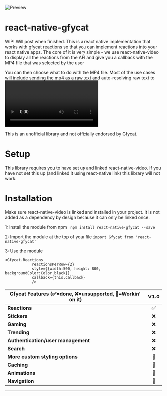 ![Preview](https://thumbs.gfycat.com/SomberIllFoxhound-size_restricted.gif)

# react-native-gfycat
WIP! Will post when finished. This is a react native implementation that works with gfycat reactions so that you can implement reactions into your react native apps. The core of it is very simple - we use react-native-video to display all the reactions from the API and give you a callback with the MP4 file that was selected by the user.

You can then choose what to do with the MP4 file. Most of the use cases will include sending the mp4 as a raw text and auto-resolving raw text to <Video> elements on the receiving side.

This is an unofficial library and not officially endorsed by Gfycat.

# Setup

This library requires you to have set up and linked react-native-video. If you have not set this up (and linked it using react-native link) this library will not work.

# Installation

Make sure react-native-video is linked and installed in your project. It is not added as a dependency by design because it can only be linked once.

1: Install the module from npm
``` npm install react-native-gfycat --save```

2: Import the module at the top of your file
```import Gfycat from 'react-native-gfycat'```

3: Use the module
```
<Gfycat.Reactions
            reactionsPerRow={2}
            style={{width:500, height: 800, backgroundColor:Color.black}}
            callback={this.callback}
            />
```


| Gfycat Features (✅=done,  ❌=unsupported, 🤷=Workin' on it)                                                                                                                  | V1.0 |
| --------------------------------------------------------------------------------------------------------------------------------- | :----: |
| **Reactions**                                                                                                                     |   ✅   |
| **Stickers**                                                                                                                      |   ❌   |
| **Gaming**                                                                                                                        |   ❌   |
| **Trending**                                                                                                                      |   ❌   |
| **Authentication/user management**                                                                                                |   ❌   |
| **Search**                                                                                                                        |   ❌   |
| **More custom styling options**                                                                                                   |   🤷   |
| **Caching**                                                                                                                       |   🤷   |
| **Animations**                                                                                                                    |   🤷   |
| **Navigation**                                                                                                                    |   🤷   |
---




